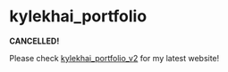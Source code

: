 # kylekhai_portfolio

**CANCELLED!**

Please check [kylekhai_portfolio_v2](https://github.com/KYLEKHAI/kylekhai_portfolio_v2.git) for my latest website!
